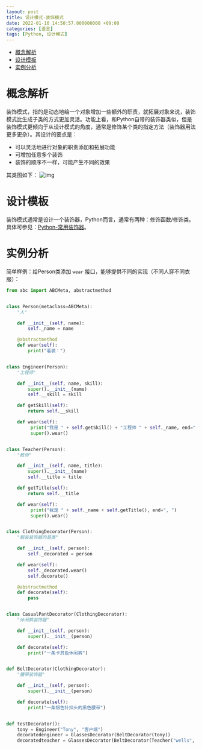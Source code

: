 ```yaml
---
layout: post
title: 设计模式-装饰模式
date: 2022-01-16 14:50:57.000000000 +09:00
categories: [语言]
tags: [Python, 设计模式]
---
```


- [概念解析](#sec-1)
- [设计模板](#sec-2)
- [实例分析](#sec-3)

# 概念解析<a id="sec-1"></a>

装饰模式，指的是动态地给一个对象增加一些额外的职责，就拓展对象来说，装饰模式比生成子类的方式更加灵活。功能上看，和Python自带的装饰器类似，但是装饰模式更倾向于从设计模式的角度，通常是修饰某个类的指定方法（装饰器用法更多更杂）。其设计的要点是：

-   可以灵活地进行对象的职责添加和拓展功能
-   可增加任意多个装饰
-   装饰的顺序不一样，可能产生不同的效果

其类图如下： ![img](https://cdn.jsdelivr.net/gh/ZhengWG/Imgs_blog//2022-01-16-%25E8%25AE%25BE%25E8%25AE%25A1%25E6%25A8%25A1%25E5%25BC%258F-%25E8%25A3%2585%25E9%25A5%25B0%25E6%25A8%25A1%25E5%25BC%258F/20220116_123956.png)

# 设计模板<a id="sec-2"></a>

装饰模式通常是设计一个装饰器，Python而言，通常有两种：修饰函数/修饰类。具体可参见：[Python-常用装饰器](https://johneyzheng.top/posts/Python-%E5%B8%B8%E7%94%A8%E8%A3%85%E9%A5%B0%E5%99%A8/)。

# 实例分析<a id="sec-3"></a>

简单样例：给Person类添加 `wear` 接口，能够提供不同的实现（不同人穿不同衣服）：

```python
from abc import ABCMeta, abstractmethod


class Person(metaclass=ABCMeta):
    "人"

    def __init__(self, name):
        self._name = name

    @abstractmethod
    def wear(self):
        print("着装：")


class Engineer(Person):
    "工程师"

    def __init__(self, name, skill):
        super().__init__(name)
        self.__skill = skill

    def getSkill(self):
        return self.__skill

    def wear(self):
         print("我是 " + self.getSkill() + "工程师 " + self._name, end=", ")
         super().wear()


class Teacher(Person):
    "教师"

    def __init__(self, name, title):
        super().__init__(name)
        self.__title = title

    def getTitle(self):
        return self.__title

    def wear(self):
         print("我是 " + self._name + self.getTitle(), end=", ")
         super().wear()


class ClothingDecorator(Person):
    "服装装饰器的基类"

    def __init__(self, person):
        self._decorated = person

    def wear(self):
        self._decorated.wear()
        self.decorate()

    @abstractmethod
    def decorate(self):
        pass


class CasualPantDecorator(ClothingDecorator):
    "休闲裤装饰器"

    def __init__(self, person):
        super().__init__(person)

    def decorate(self):
        print("一条卡其色休闲裤")


def BeltDecorator(ClothingDecorator):
    "腰带装饰器"

    def __init__(self, person):
        super().__init__(person)

    def decorate(self):
        print("一条银色针扣头的黑色腰带")


def testDecorator():
    tony = Engineer("Tony", "客户端")
    decoratedengineer = GlassesDecorator(BeltDecorator(tony))
    decoratedteacher = GlassesDecorator(BeltDecorator(Teacher("wells", "教授")))
```
